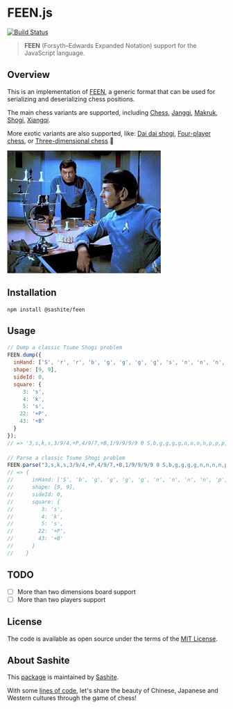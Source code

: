 # FEEN.js

[![Build Status](https://travis-ci.org/sashite/feen.js.svg?branch=master)](https://travis-ci.org/sashite/feen.js)

> __FEEN__ (Forsyth–Edwards Expanded Notation) support for the JavaScript language.

## Overview

This is an implementation of [FEEN](https://developer.sashite.com/specs/forsyth-edwards-expanded-notation), a generic format that can be used for serializing and deserializing chess positions.

The main chess variants are supported, including [Chess](https://en.wikipedia.org/wiki/Chess), [Janggi](https://en.wikipedia.org/wiki/Janggi), [Makruk](https://en.wikipedia.org/wiki/Makruk), [Shogi](https://en.wikipedia.org/wiki/Shogi), [Xiangqi](https://en.wikipedia.org/wiki/Xiangqi).

More exotic variants are also supported, like: [Dai dai shogi](https://en.wikipedia.org/wiki/Dai_dai_shogi), [Four-player chess](https://en.wikipedia.org/wiki/Four-player_chess), or [Three-dimensional chess](https://en.wikipedia.org/wiki/Three-dimensional_chess) 🖖

![3D chess on Star Trek (from the episode "Court Martial")](https://github.com/sashite/feen.rb/raw/master/star-trek-chess.jpg)

## Installation

```shell
npm install @sashite/feen
```

## Usage

```javascript
// Dump a classic Tsume Shogi problem
FEEN.dump({
  inHand: ['S', 'r', 'r', 'b', 'g', 'g', 'g', 'g', 's', 'n', 'n', 'n', 'n', 'p', 'p', 'p', 'p', 'p', 'p', 'p', 'p', 'p', 'p', 'p', 'p', 'p', 'p', 'p', 'p', 'p'],
  shape: [9, 9],
  sideId: 0,
  square: {
     3: 's',
     4: 'k',
     5: 's',
    22: '+P',
    43: '+B'
  }
});
// => '3,s,k,s,3/9/4,+P,4/9/7,+B,1/9/9/9/9 0 S,b,g,g,g,g,n,n,n,n,p,p,p,p,p,p,p,p,p,p,p,p,p,p,p,p,p,r,r,s'

// Parse a classic Tsume Shogi problem
FEEN.parse("3,s,k,s,3/9/4,+P,4/9/7,+B,1/9/9/9/9 0 S,b,g,g,g,g,n,n,n,n,p,p,p,p,p,p,p,p,p,p,p,p,p,p,p,p,p,r,r,s");
// => {
//      inHand: ['S', 'b', 'g', 'g', 'g', 'g', 'n', 'n', 'n', 'n', 'p', 'p', 'p', 'p', 'p', 'p', 'p', 'p', 'p', 'p', 'p', 'p', 'p', 'p', 'p', 'p', 'p', 'r', 'r', 's'],
//      shape: [9, 9],
//      sideId: 0,
//      square: {
//         3: 's',
//         4: 'k',
//         5: 's',
//        22: '+P',
//        43: '+B'
//      }
//    }
```

## TODO

- [ ] More than two dimensions board support
- [ ] More than two players support

## License

The code is available as open source under the terms of the [MIT License](https://opensource.org/licenses/MIT).

## About Sashite

This [package](https://www.npmjs.com/package/@sashite/feen) is maintained by [Sashite](https://sashite.com/).

With some [lines of code](https://github.com/sashite/), let's share the beauty of Chinese, Japanese and Western cultures through the game of chess!
